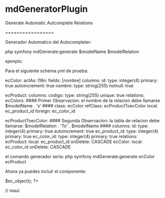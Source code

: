 mdGeneratorPlugin
=================

Generate Automatic Autcomplete Relations

=================

Generador Automatico del Autocompleter:

php symfony mdGenerate:generate $modelName $modelRelation

ejemplo:

Para el siguiente schema.yml de prueba:

ecColor:
  actAs:
    I18n:
      fields: [nombre]
  columns:
    id:
      type: integer(4)
      primary: true
      autoincrement: true
    nombre:
      type: string(255)
      notnull: true

ecProduct:
  columns:
    codigo:
      type: string(255)
      unique: true
  relations:
    ecColors: #### Primer Observacion: el nombre de la relacion debe llamarse $modelName . 's' ####
      class: ecColor
      refClass: ecProductToecColor
      local: ec_product_id
      foreign: ec_color_id

ecProductToecColor: #### Segunda Observacion: la tabla de relacion debe llamarse: $modelRelation . 'To' . $modelName ####
  columns:
    id:
      type: integer(4)
      primary: true
      autoincrement: true
    ec_product_id:
      type: integer(4)
      primary: true
    ec_color_id:
      type: integer(4)
      primary: true
  relations:
    ecProduct:
      local: ec_product_id
      onDelete: CASCADE
    ecColor:
      local: ec_color_id
      onDelete: CASCADE

el comando generador seria: php symfony mdGenerate:generate ecColor ecProduct

Ahora ya puedes incluir el componente:

<?php include_component($modelName . 'Backend', 'autocomplete', array('ec_object' => $ec_object)); ?>

// maui

